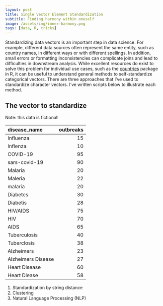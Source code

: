 ```yaml
---  
layout: post  
title: Single Vector Element Standardization  
subtitle: Finding harmony within oneself  
image: /assets/img/inner-harmony.png  
tags: [data, R, tricks]  
---  
```


Standardizing data vectors is an important step in data science. For
example, different data sources often represent the same entity, such as
country names, in different ways or with different spellings. In
addition, small errors or formatting inconsistencies can complicate
joins and lead to difficulties in downstream analysis. While excellent
resources do exist to solve this problem for individual use cases, such
as the [countries](https://github.com/fbellelli/countries) package in R,
it can be useful to understand general methods to self-standardize
categorical vectors. There are three approaches that I’ve used to
standardize character vectors. I’ve written scripts below to illustrate
each method.

## The vector to standardize

Note: this data is fictional!

| disease_name       | outbreaks |
|:-------------------|----------:|
| Influenza          |        15 |
| Inflenza           |        10 |
| COVID-19           |        95 |
| sars-covid-19      |        90 |
| Malaria            |        20 |
| Maleria            |        22 |
| malaria            |        20 |
| Diabetes           |        30 |
| Diabetis           |        28 |
| HIV/AIDS           |        75 |
| HIV                |        70 |
| AIDS               |        65 |
| Tuberculosis       |        40 |
| Tuberclosis        |        38 |
| Alzheimers         |        23 |
| Alzheimers Disease |        27 |
| Heart Disease      |        60 |
| Heart Diease       |        58 |

1.  Standardization by string distance
2.  Clustering
3.  Natural Language Processing (NLP)
